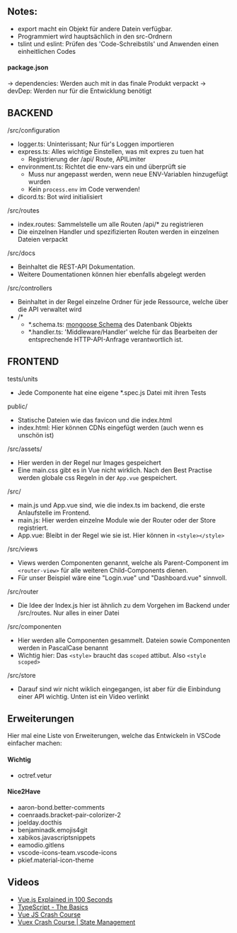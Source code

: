 ## Notes:
 - export macht ein Objekt für andere Datein verfügbar.
 - Programmiert wird hauptsächlich in den src-Ordnern
 - tslint und eslint: Prüfen des 'Code-Schreibstils' und Anwenden einen einheitlichen Codes
 
#### package.json
 -> dependencies: Werden auch mit in das finale Produkt verpackt
 -> devDep: Werden nur für die Entwicklung benötigt


## BACKEND
/src/configuration
 - logger.ts: Uninterissant; Nur für's Loggen importieren
 - express.ts: Alles wichtige Einstellen, was mit expres zu tuen hat
    - Registrierung der /api/ Route, APILimiter
 - environment.ts: Richtet die env-vars ein und überprüft sie
    - Muss nur angepasst werden, wenn neue ENV-Variablen hinzugefügt wurden
    - Kein `process.env` im Code verwenden!
 - dicord.ts: Bot wird initialisiert

/src/routes
 - index.routes: Sammelstelle um alle Routen /api/* zu registrieren
 - Die einzelnen Handler und spezifizierten Routen werden in einzelnen Dateien verpackt

/src/docs
 - Beinhaltet die REST-API Dokumentation.
 - Weitere Doumentationen können hier ebenfalls abgelegt werden

/src/controllers
 - Beinhaltet in der Regel einzelne Ordner für jede Ressource, welche über die API verwaltet wird
 - /*
    - *.schema.ts: [mongoose Schema][mongoose-schema] des Datenbank Objekts
    - *.handler.ts: 'Middleware/Handler' welche für das Bearbeiten der entsprechende HTTP-API-Anfrage verantwortlich ist.


## FRONTEND
tests/units
 - Jede Componente hat eine eigene *.spec.js Datei mit ihren Tests

public/
 - Statische Dateien wie das favicon und die index.html
 - index.html: Hier können CDNs eingefügt werden (auch wenn es unschön ist)

/src/assets/
 - Hier werden in der Regel nur Images gespeichert
 - Eine main.css gibt es in Vue nicht wirklich. Nach den Best Practise werden globale css Regeln in der `App.vue` gespeichert.

/src/
 - main.js und App.vue sind, wie die index.ts im backend, die erste Anlaufstelle im Frontend.
 - main.js: Hier werden einzelne Module wie der Router oder der Store registriert.
 - App.vue: Bleibt in der Regel wie sie ist. Hier können in `<style></style>`

/src/views
 - Views werden Componenten genannt, welche als Parent-Component im `<router-view>` für alle weiteren Child-Components dienen. 
 - Für unser Beispiel wäre eine "Login.vue" und "Dashboard.vue" sinnvoll.

/src/router
 - Die Idee der Index.js hier ist ähnlich zu dem Vorgehen im Backend under /src/routes. Nur alles in einer Datei

/src/componenten
 - Hier werden alle Componenten gesammelt. Dateien sowie Componenten werden in PascalCase benannt
 - Wichtig hier: Das `<style>` braucht das `scoped` attibut. Also `<style scoped>`

/src/store
 - Darauf sind wir nicht wiklich eingegangen, ist aber für die Einbindung einer API wichtig. Unten ist ein Video verlinkt

## Erweiterungen
Hier mal eine Liste von Erweiterungen, welche das Entwickeln in VSCode einfacher machen:

#### Wichtig
- octref.vetur

#### Nice2Have
- aaron-bond.better-comments
- coenraads.bracket-pair-colorizer-2
- joelday.docthis
- benjaminadk.emojis4git
- xabikos.javascriptsnippets
- eamodio.gitlens
- vscode-icons-team.vscode-icons
- pkief.material-icon-theme

## Videos
- [Vue.js Explained in 100 Seconds](https://www.youtube.com/watch?v=nhBVL41-_Cw)
- [TypeScript - The Basics](https://www.youtube.com/watch?v=ahCwqrYpIuM)
- [Vue JS Crash Course](https://www.youtube.com/watch?v=Wy9q22isx3U)
- [Vuex Crash Course | State Management](https://www.youtube.com/watch?v=5lVQgZzLMHc)

<!--LINKS-->
[mongoose-schema]: https://medium.com/@tomanagle/strongly-typed-models-with-mongoose-and-typescript-7bc2f7197722